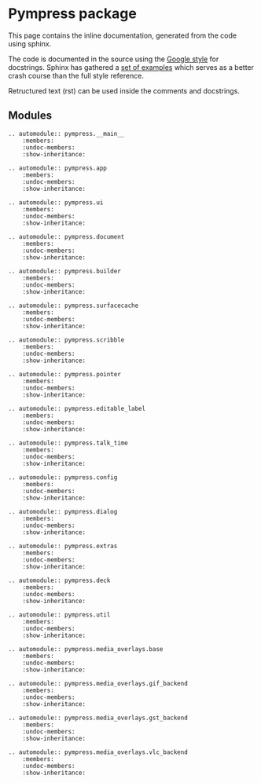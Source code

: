# Pympress package

This page contains the inline documentation, generated from the code using sphinx.

The code is documented in the source using the [Google style](https://google.github.io/styleguide/pyguide.html) for docstrings. Sphinx has gathered a [set of examples](http://www.sphinx-doc.org/en/latest/ext/example_google.html) which serves as a better crash course than the full style reference.

Retructured text (rst) can be used inside the comments and docstrings.

## Modules

```{eval-rst}
.. automodule:: pympress.__main__
    :members:
    :undoc-members:
    :show-inheritance:

.. automodule:: pympress.app
    :members:
    :undoc-members:
    :show-inheritance:

.. automodule:: pympress.ui
    :members:
    :undoc-members:
    :show-inheritance:

.. automodule:: pympress.document
    :members:
    :undoc-members:
    :show-inheritance:

.. automodule:: pympress.builder
    :members:
    :undoc-members:
    :show-inheritance:

.. automodule:: pympress.surfacecache
    :members:
    :undoc-members:
    :show-inheritance:

.. automodule:: pympress.scribble
    :members:
    :undoc-members:
    :show-inheritance:

.. automodule:: pympress.pointer
    :members:
    :undoc-members:
    :show-inheritance:

.. automodule:: pympress.editable_label
    :members:
    :undoc-members:
    :show-inheritance:

.. automodule:: pympress.talk_time
    :members:
    :undoc-members:
    :show-inheritance:

.. automodule:: pympress.config
    :members:
    :undoc-members:
    :show-inheritance:

.. automodule:: pympress.dialog
    :members:
    :undoc-members:
    :show-inheritance:

.. automodule:: pympress.extras
    :members:
    :undoc-members:
    :show-inheritance:

.. automodule:: pympress.deck
    :members:
    :undoc-members:
    :show-inheritance:

.. automodule:: pympress.util
    :members:
    :undoc-members:
    :show-inheritance:

.. automodule:: pympress.media_overlays.base
    :members:
    :undoc-members:
    :show-inheritance:

.. automodule:: pympress.media_overlays.gif_backend
    :members:
    :undoc-members:
    :show-inheritance:

.. automodule:: pympress.media_overlays.gst_backend
    :members:
    :undoc-members:
    :show-inheritance:

.. automodule:: pympress.media_overlays.vlc_backend
    :members:
    :undoc-members:
    :show-inheritance:
```

